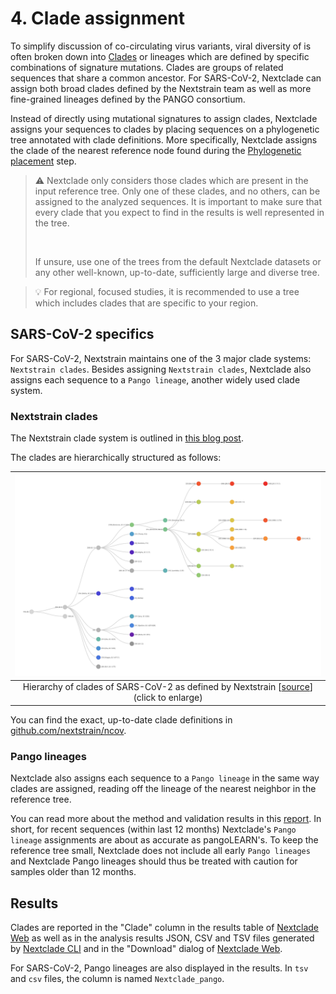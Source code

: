 # 4. Clade assignment

To simplify discussion of co-circulating virus variants, viral diversity of is often broken down into [Clades](../terminology.html#clade) or lineages which are defined by specific combinations of signature mutations. Clades are groups of related sequences that share a common ancestor. For SARS-CoV-2, Nextclade can assign both broad clades defined by the Nextstrain team as well as more fine-grained lineages defined by the PANGO consortium.

Instead of directly using mutational signatures to assign clades, Nextclade assigns your sequences to clades by placing sequences on a phylogenetic tree annotated with clade definitions. More specifically, Nextclade assigns the clade of the nearest reference node found during the [Phylogenetic placement](05-phylogenetic-placement) step.

> ⚠️ Nextclade only considers those clades which are present in the input reference tree. Only one of these clades, and no others, can be assigned to the analyzed sequences. It is important to make sure that every clade that you expect to find in the results is well represented in the tree.
>
> <br/>
>
> If unsure, use one of the trees from the default Nextclade datasets or any other well-known, up-to-date, sufficiently large and diverse tree.

> 💡 For regional, focused studies, it is recommended to use a tree which includes clades that are specific to your region.

## SARS-CoV-2 specifics

For SARS-CoV-2, Nextstrain maintains one of the 3 major clade systems: `Nextstrain clades`.
Besides assigning `Nextstrain clades`, Nextclade also assigns each sequence to a `Pango lineage`, another widely used clade system.

### Nextstrain clades

The Nextstrain clade system is outlined in [this blog post](https://nextstrain.org/blog/2021-01-06-updated-SARS-CoV-2-clade-naming).

The clades are hierarchically structured as follows:

| [![Hierarchy of clades of SARS-CoV-2 as defined by Nextstrain](https://raw.githubusercontent.com/nextstrain/ncov-clades-schema/master/clades.svg)](https://raw.githubusercontent.com/nextstrain/ncov-clades-schema/master/clades.svg) |
|:-------------------------------------------------------------------------------------------------------------------------------------------------------------------------------------------------------------------------------------:|
|                                         Hierarchy of clades of SARS-CoV-2 as defined by Nextstrain [<a href="https://github.com/nextstrain/ncov-clades-schema">source</a>] (click to enlarge)                                         |

You can find the exact, up-to-date clade definitions in [github.com/nextstrain/ncov](https://github.com/nextstrain/ncov/blob/master/defaults/clades.tsv).

### Pango lineages

Nextclade also assigns each sequence to a `Pango lineage` in the same way clades are assigned, reading off the lineage of the nearest neighbor in the reference tree.

You can read more about the method and validation results in this [report](nextclade-pango.md).
In short, for recent sequences (within last 12 months) Nextclade's `Pango lineage` assignments are about as accurate as pangoLEARN's.
To keep the reference tree small, Nextclade does not include all early `Pango lineages` and Nextclade Pango lineages should thus be treated with caution for samples older than 12 months.

## Results

Clades are reported in the "Clade" column in the results table of [Nextclade Web](../nextclade-web) as well as in the analysis results JSON, CSV and TSV files generated by [Nextclade CLI](../nextclade-cli) and in the "Download" dialog of [Nextclade Web](../nextclade-web).

For SARS-CoV-2, Pango lineages are also displayed in the results. In `tsv` and `csv` files, the column is named `Nextclade_pango`.
